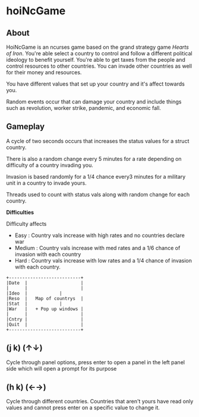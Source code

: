 hoiNcGame
=========

About
---------

HoiNcGame is an ncurses game based on the grand strategy game _Hearts of Iron_. You're able 
select a country to control and follow a different political ideology to benefit yourself.
You're able to get taxes from the people and control resources to other countries. You can
invade other countries as well for their money and resources.

You have different values that set up your country and it's affect towards you.

Random events occur that can damage your country and include things such as
revolution, worker strike, pandemic, and economic fall.


Gameplay
-----------
A cycle of two seconds occurs that increases the status values
for a struct country.

There is also a random change every 5 minutes for a rate depending on difficulty of a country
invading you.

Invasion is based randomly for a 1/4 chance every3 minutes for a military unit
in a country to invade yours.

Threads used to count with status vals along with random change for each country.


**Difficulties**

Difficulty affects 

* Easy		: Country vals increase with high rates and no countries declare war
* Medium	: Country vals increase with med rates and a 1/6 chance of invasion with each country
* Hard		: Country vals increase with low rates and a 1/4 chance of invasion with each country.

```
+---------------------------+
|Date  |                    |
|      |                    |
|Ideo  |		    |
|Reso  |   Map of countrys  |
|Stat  |   		    |
|War   |   + Pop up windows |
|      |                    |
|Cntry |                    |
|Quit  |                    |
+---------------------------+
```

(j k) (↑↓)
----------
Cycle through panel options, press enter
to open a panel in the left panel side which
will open a prompt for its purpose

(h k) (←→)
----------
Cycle through different countries. Countries
that aren't yours have read only values and cannot
press enter on a specific value to change it.
